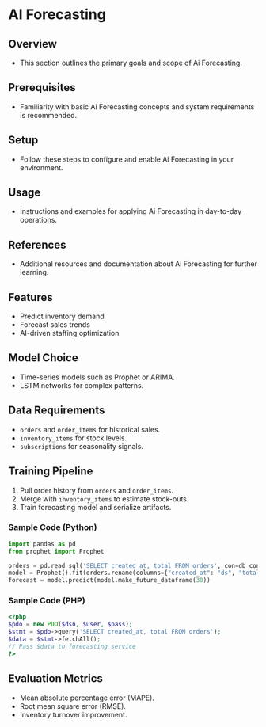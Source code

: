 # AI Forecasting

## Overview
- This section outlines the primary goals and scope of Ai Forecasting.

## Prerequisites
- Familiarity with basic Ai Forecasting concepts and system requirements is recommended.

## Setup
- Follow these steps to configure and enable Ai Forecasting in your environment.

## Usage
- Instructions and examples for applying Ai Forecasting in day-to-day operations.

## References
- Additional resources and documentation about Ai Forecasting for further learning.


## Features
- Predict inventory demand
- Forecast sales trends
- AI-driven staffing optimization

## Model Choice
- Time-series models such as Prophet or ARIMA.
- LSTM networks for complex patterns.

## Data Requirements
- `orders` and `order_items` for historical sales.
- `inventory_items` for stock levels.
- `subscriptions` for seasonality signals.

## Training Pipeline
1. Pull order history from `orders` and `order_items`.
2. Merge with `inventory_items` to estimate stock-outs.
3. Train forecasting model and serialize artifacts.

### Sample Code (Python)
```python
import pandas as pd
from prophet import Prophet

orders = pd.read_sql('SELECT created_at, total FROM orders', con=db_conn)
model = Prophet().fit(orders.rename(columns={"created_at": "ds", "total": "y"}))
forecast = model.predict(model.make_future_dataframe(30))
```

### Sample Code (PHP)
```php
<?php
$pdo = new PDO($dsn, $user, $pass);
$stmt = $pdo->query('SELECT created_at, total FROM orders');
$data = $stmt->fetchAll();
// Pass $data to forecasting service
?>
```

## Evaluation Metrics
- Mean absolute percentage error (MAPE).
- Root mean square error (RMSE).
- Inventory turnover improvement.
